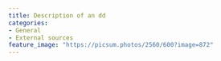 ```yaml
---
title: Description of an dd
categories:
- General
- External sources
feature_image: "https://picsum.photos/2560/600?image=872"
---
```

